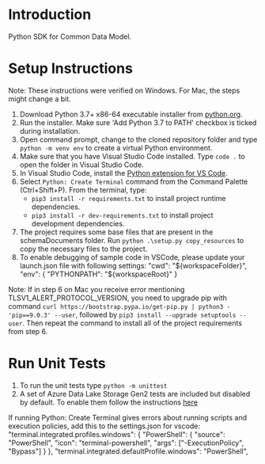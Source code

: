 # Introduction

Python SDK for Common Data Model.

# Setup Instructions

Note: These instructions were verified on Windows. For Mac, the steps might change a bit.

1. Download Python 3.7+ x86-64 executable installer from [python.org](https://www.python.org/downloads/).
1. Run the installer. Make sure 'Add Python 3.7 to PATH' checkbox is ticked during installation.
1. Open command prompt, change to the cloned repository folder and type `python -m venv env` to create a virtual Python environment.
1. Make sure that you have Visual Studio Code installed. Type `code .` to open the folder in Visual Studio Code.
1. In Visual Studio Code, install the [Python extension for VS Code](https://marketplace.visualstudio.com/items?itemName=ms-python.python).
1. Select `Python: Create Terminal` command from the Command Palette (Ctrl+Shift+P). From the terminal, type:
   * `pip3 install -r requirements.txt` to install project runtime dependencies.
   * `pip3 install -r dev-requirements.txt` to install project development dependencies.
1. The project requires some base files that are present in the schemaDocuments folder. Run `python .\setup.py copy_resources` to copy the necessary files to the project.
1. To enable debugging of sample code in VSCode, please update your launch.json file with following settings:
   "cwd": "${workspaceFolder}",
   "env": {
   "PYTHONPATH": "${workspaceRoot}"
   }

Note: If in step 6 on Mac you receive error mentioning TLSV1_ALERT_PROTOCOL_VERSION, you need to upgrade pip with command `curl https://bootstrap.pypa.io/get-pip.py | python3 - 'pip==9.0.3' --user`, followed by `pip3 install --upgrade setuptools --user`. Then repeat the command to install all of the project requirements from step 6.

# Run Unit Tests

1. To run the unit tests type `python -m unittest`
1. A set of Azure Data Lake Storage Gen2 tests are included but disabled by default. To enable them follow the instructions [here](../CSharp/Microsoft.CommonDataModel.ObjectModel.Tests/README.md)


If running Python: Create Terminal gives errors about running scripts and execution policies, add this to the settings.json for vscode:
"terminal.integrated.profiles.windows": {
  "PowerShell": {
    "source": "PowerShell",
    "icon": "terminal-powershell",
    "args": ["-ExecutionPolicy", "Bypass"]
  }
},
"terminal.integrated.defaultProfile.windows": "PowerShell",